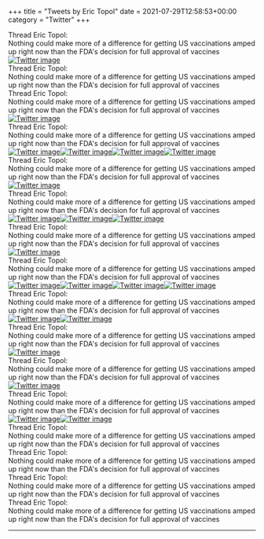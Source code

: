 +++
title = "Tweets by Eric Topol" 
date = 2021-07-29T12:58:53+00:00
category = "Twitter"
+++
<div class="tweet"> 
<div class="profile"> 
Thread Eric Topol: 
</div> 
<div class="tweet-content">Nothing could make more of a difference for getting US vaccinations amped up right now than the FDA's decision for full approval of vaccines</div></div><a href="E7d3sX_UUAATh_G.jpg"  ><img src="E7d3sX_UUAATh_G.jpg" alt="Twitter image" ></img></a><div class="tweet"> 
<div class="profile"> 
Thread Eric Topol: 
</div> 
<div class="tweet-content">Nothing could make more of a difference for getting US vaccinations amped up right now than the FDA's decision for full approval of vaccines</div></div><div class="tweet"> 
<div class="profile"> 
Thread Eric Topol: 
</div> 
<div class="tweet-content">Nothing could make more of a difference for getting US vaccinations amped up right now than the FDA's decision for full approval of vaccines</div></div><a href="E7eBqc0VEAAqhEM.jpg"  ><img src="E7eBqc0VEAAqhEM.jpg" alt="Twitter image" ></img></a><div class="tweet"> 
<div class="profile"> 
Thread Eric Topol: 
</div> 
<div class="tweet-content">Nothing could make more of a difference for getting US vaccinations amped up right now than the FDA's decision for full approval of vaccines</div></div><a href="E7eSnzZVkAEzPbq.jpg"  ><img src="E7eSnzZVkAEzPbq.jpg" alt="Twitter image" ></img></a><a href="E7eSpDYVIAc6yO2.jpg"  ><img src="E7eSpDYVIAc6yO2.jpg" alt="Twitter image" ></img></a><a href="E7eSqT3VkAE04Vd.jpg"  ><img src="E7eSqT3VkAE04Vd.jpg" alt="Twitter image" ></img></a><a href="E7eSreQVkAUZPtW.jpg"  ><img src="E7eSreQVkAUZPtW.jpg" alt="Twitter image" ></img></a><div class="tweet"> 
<div class="profile"> 
Thread Eric Topol: 
</div> 
<div class="tweet-content">Nothing could make more of a difference for getting US vaccinations amped up right now than the FDA's decision for full approval of vaccines</div></div><a href="E7eZGhCVoAQLCyB.jpg"  ><img src="E7eZGhCVoAQLCyB.jpg" alt="Twitter image" ></img></a><div class="tweet"> 
<div class="profile"> 
Thread Eric Topol: 
</div> 
<div class="tweet-content">Nothing could make more of a difference for getting US vaccinations amped up right now than the FDA's decision for full approval of vaccines</div></div><a href="E7eb2MzVcAA83lE.jpg"  ><img src="E7eb2MzVcAA83lE.jpg" alt="Twitter image" ></img></a><a href="E7ecKSkUUAAX5UN.jpg"  ><img src="E7ecKSkUUAAX5UN.jpg" alt="Twitter image" ></img></a><a href="E7ecMIdVUAYCpKa.jpg"  ><img src="E7ecMIdVUAYCpKa.jpg" alt="Twitter image" ></img></a><div class="tweet"> 
<div class="profile"> 
Thread Eric Topol: 
</div> 
<div class="tweet-content">Nothing could make more of a difference for getting US vaccinations amped up right now than the FDA's decision for full approval of vaccines</div></div><a href="E7eepeSUcAI0TYz.jpg"  ><img src="E7eepeSUcAI0TYz.jpg" alt="Twitter image" ></img></a><div class="tweet"> 
<div class="profile"> 
Thread Eric Topol: 
</div> 
<div class="tweet-content">Nothing could make more of a difference for getting US vaccinations amped up right now than the FDA's decision for full approval of vaccines</div></div><a href="E7e3FmoVkAAV1iZ.png"  ><img src="E7e3FmoVkAAV1iZ.png" alt="Twitter image" ></img></a><a href="E7e3HJyUUAEOAYI.jpg"  ><img src="E7e3HJyUUAEOAYI.jpg" alt="Twitter image" ></img></a><a href="E7e3Il0UcAIBh0L.png"  ><img src="E7e3Il0UcAIBh0L.png" alt="Twitter image" ></img></a><a href="E7e3KFRUUAAvHUO.jpg"  ><img src="E7e3KFRUUAAvHUO.jpg" alt="Twitter image" ></img></a><div class="tweet"> 
<div class="profile"> 
Thread Eric Topol: 
</div> 
<div class="tweet-content">Nothing could make more of a difference for getting US vaccinations amped up right now than the FDA's decision for full approval of vaccines</div></div><a href="E7e7Yb7VUAQbOED.png"  ><img src="E7e7Yb7VUAQbOED.png" alt="Twitter image" ></img></a><a href="E7e7amKVUAkjygk.jpg"  ><img src="E7e7amKVUAkjygk.jpg" alt="Twitter image" ></img></a><div class="tweet"> 
<div class="profile"> 
Thread Eric Topol: 
</div> 
<div class="tweet-content">Nothing could make more of a difference for getting US vaccinations amped up right now than the FDA's decision for full approval of vaccines</div></div><a href="E7fuHqHUcAA0fmm.jpg"  ><img src="E7fuHqHUcAA0fmm.jpg" alt="Twitter image" ></img></a><div class="tweet"> 
<div class="profile"> 
Thread Eric Topol: 
</div> 
<div class="tweet-content">Nothing could make more of a difference for getting US vaccinations amped up right now than the FDA's decision for full approval of vaccines</div></div><a href="E7f5Oc1UYAAg1uF.jpg"  ><img src="E7f5Oc1UYAAg1uF.jpg" alt="Twitter image" ></img></a><div class="tweet"> 
<div class="profile"> 
Thread Eric Topol: 
</div> 
<div class="tweet-content">Nothing could make more of a difference for getting US vaccinations amped up right now than the FDA's decision for full approval of vaccines</div></div><a href="E7ge_V-UcAETYVB.png"  ><img src="E7ge_V-UcAETYVB.png" alt="Twitter image" ></img></a><a href="E7gfm8vVoAYSvtH.jpg"  ><img src="E7gfm8vVoAYSvtH.jpg" alt="Twitter image" ></img></a><div class="tweet"> 
<div class="profile"> 
Thread Eric Topol: 
</div> 
<div class="tweet-content">Nothing could make more of a difference for getting US vaccinations amped up right now than the FDA's decision for full approval of vaccines</div></div><div class="tweet"> 
<div class="profile"> 
Thread Eric Topol: 
</div> 
<div class="tweet-content">Nothing could make more of a difference for getting US vaccinations amped up right now than the FDA's decision for full approval of vaccines</div></div><div class="tweet"> 
<div class="profile"> 
Thread Eric Topol: 
</div> 
<div class="tweet-content">Nothing could make more of a difference for getting US vaccinations amped up right now than the FDA's decision for full approval of vaccines</div></div><div class="tweet"> 
<div class="profile"> 
Thread Eric Topol: 
</div> 
<div class="tweet-content">Nothing could make more of a difference for getting US vaccinations amped up right now than the FDA's decision for full approval of vaccines</div></div>

---